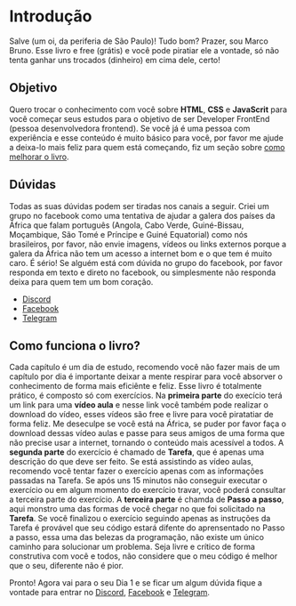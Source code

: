 # Introdução

Salve (um oi, da periferia de São Paulo)! Tudo bom? Prazer, sou Marco Bruno. Esse livro e free (grátis) e você pode piratiar ele a vontade, só não tenta ganhar uns trocados (dinheiro) em cima dele, certo!

## Objetivo

Quero trocar o conhecimento com você sobre **HTML**, **CSS** e **JavaScrit** para você começar seus estudos para o objetivo de ser Developer FrontEnd (pessoa desenvolvedora frontend). Se você já é uma pessoa com experiência e esse conteúdo é muito básico para você, por favor me ajude a deixa-lo mais feliz para quem está começando, fiz um seção sobre [como melhorar o livro]().

## Dúvidas

Todas as suas dúvidas podem ser tiradas nos canais a seguir. Criei um grupo no facebook como uma tentativa de ajudar a galera dos países da África que falam português (Angola, Cabo Verde, Guiné-Bissau, Moçambique, São Tomé e Príncipe e Guiné Equatorial) como nós brasileiros, por favor, não envie imagens, vídeos ou links externos porque a galera da África não tem um acesso a internet bom e o que tem é muito caro. É sério! Se alguém está com dúvida no grupo do facebook, por favor responda em texto e direto no facebook, ou simplesmente não responda deixa para quem tem um bom coração.

- [Discord](http://bit.ly/discord-collabcode)
- [Facebook](http://bit.ly/face-html-css-javascript)
- [Telegram](http://bit.ly/telegram-collabcode)

## Como funciona o livro?

Cada capítulo é um dia de estudo, recomendo você não fazer mais de um capítulo por dia é importante deixar a mente respirar para você absorver o conhecimento de forma mais eficiênte e feliz.
Esse livro é totalmente prático, é composto só com exercícios. Na **primeira parte** do execício terá um link para uma **vídeo aula** e nesse link você também pode realizar o download do vídeo, esses vídeos são free e livre para você piratatiar de forma feliz. Me deseculpe se você está na África, se puder por favor faça o download dessas vídeo aulas e passe para seus amigos de uma forma que não precise usar a internet, tornando o conteúdo mais acessível a todos.
A **segunda parte** do exercício é chamado de **Tarefa**, que é apenas uma descrição do que deve ser feito. Se está assistindo as vídeo aulas, recomendo você tentar fazer o exercício apenas com as informações passadas na Tarefa. Se após uns 15 minutos não conseguir executar o exercício ou em algum momento do exercício travar, você poderá consultar a terceira parte do exercício.
A **terceira parte** é chamda de **Passo a passo**, aqui monstro uma das formas de você chegar no que foi solicitado na **Tarefa**. Se você finalizou o exercício seguindo apenas as instruções da Tarefa é provável que seu código estará difente do aprensentado no Passo a passo, essa uma das belezas da programação, não existe um único caminho para solucionar um problema. Seja livre e crítico de forma construtiva com você e todos, não considere que o meu código é melhor que o seu, diferente não é pior.

Pronto! Agora vai para o seu Dia 1 e se ficar um algum dúvida fique a vontade para entrar no [Discord](http://bit.ly/discord-collabcode), [Facebook](http://bit.ly/face-html-css-javascript) e [Telegram](http://bit.ly/telegram-collabcode).
